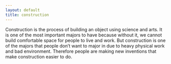 ```yaml
---
layout: default
title: construction
---
```


Construction is the process of building an object using science and arts. It is one of the most important majors to have because without it, we cannot build comfortable space for people to live and work. But construction is one of the majors that people don’t want to major in due to heavy physical work and bad environment. Therefore people are making new inventions that make construction easier to do.